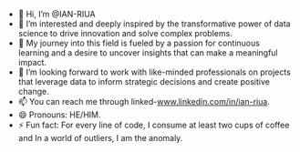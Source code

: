 - 👋 Hi, I’m @IAN-RIUA
- 👀 I’m interested and deeply inspired by the transformative power of data science to drive innovation and solve complex problems.
- 🌱 My journey into this field is fueled by a passion for continuous learning and a desire to uncover insights that can make a meaningful impact.
- 💞️ I’m looking forward to work with  like-minded professionals on projects that leverage data to inform strategic decisions and create positive change.
- 📫 You can reach me through linked-www.linkedin.com/in/ian-riua.
- 😄 Pronouns: HE/HIM.
- ⚡ Fun fact: For every line of code, I consume at least two cups of coffee and In a world of outliers, I am the anomaly.

<!---
IAN-RIUA/IAN-RIUA is a ✨ special ✨ repository because its `README.md` (this file) appears on your GitHub profile.
You can click the Preview link to take a look at your changes.
--->
